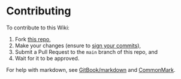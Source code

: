 # Contributing
To contribute to this Wiki:
1. Fork [this repo](https://github.com/Charlie-Redpath/Cyber-Wiki),
2. Make your changes (ensure to [sign your commits](https://docs.github.com/en/authentication/managing-commit-signature-verification/signing-commits)),
3. Submit a Pull Request to the `main` branch of this repo, and
4. Wait for it to be approved.

For help with markdown, see [GitBook/markdown](https://docs.gitbook.com/content-creation/editor/markdown) and [CommonMark](https://commonmark.org/help/).
